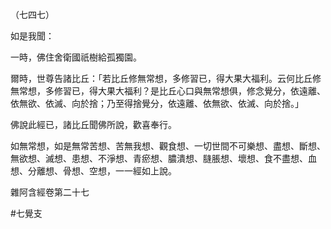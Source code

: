（七四七）

如是我聞：

一時，佛住舍衛國祇樹給孤獨園。

爾時，世尊告諸比丘：「若比丘修無常想，多修習已，得大果大福利。云何比丘修無常想，多修習已，得大果大福利？是比丘心口與無常想俱，修念覺分，依遠離、依無欲、依滅、向於捨；乃至得捨覺分，依遠離、依無欲、依滅、向於捨。」

佛說此經已，諸比丘聞佛所說，歡喜奉行。

如無常想，如是無常苦想、苦無我想、觀食想、一切世間不可樂想、盡想、斷想、無欲想、滅想、患想、不淨想、青瘀想、膿潰想、膖脹想、壞想、食不盡想、血想、分離想、骨想、空想，一一經如上說。

雜阿含經卷第二十七



#七覺支
